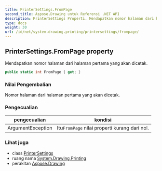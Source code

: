 ```yaml
---
title: PrinterSettings.FromPage
second_title: Aspose.Drawing untuk Referensi .NET API
description: PrinterSettings Properti. Mendapatkan nomor halaman dari halaman pertama yang akan dicetak.
type: docs
weight: 30
url: /id/net/system.drawing.printing/printersettings/frompage/
---
```

## PrinterSettings.FromPage property

Mendapatkan nomor halaman dari halaman pertama yang akan dicetak.

```csharp
public static int FromPage { get; }
```

### Nilai Pengembalian

Nomor halaman dari halaman pertama yang akan dicetak.

### Pengecualian

| pengecualian | kondisi |
| --- | --- |
| ArgumentException | Itu`FromPage` nilai properti kurang dari nol. |

### Lihat juga

* class [PrinterSettings](../)
* ruang nama [System.Drawing.Printing](../../printersettings/)
* perakitan [Aspose.Drawing](../../../)


